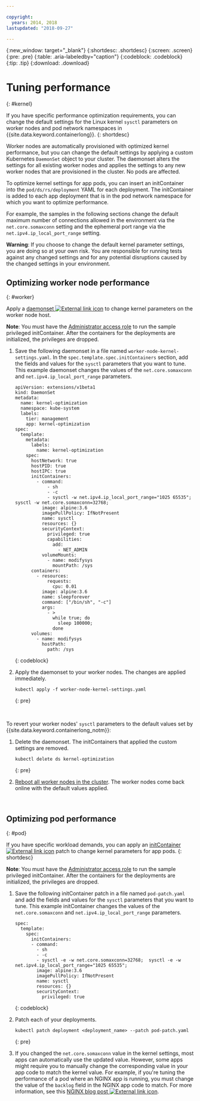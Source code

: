 ```yaml
---

copyright:
  years: 2014, 2018
lastupdated: "2018-09-27"

---
```


{:new_window: target="_blank"}
{:shortdesc: .shortdesc}
{:screen: .screen}
{:pre: .pre}
{:table: .aria-labeledby="caption"}
{:codeblock: .codeblock}
{:tip: .tip}
{:download: .download}

# Tuning performance
{: #kernel}

If you have specific performance optimization requirements, you can change the default settings for the Linux kernel `sysctl` parameters on worker nodes and pod network namespaces in {{site.data.keyword.containerlong}}.
{: shortdesc}

Worker nodes are automatically provisioned with optimized kernel performance, but you can change the default settings by applying a custom Kubernetes `DaemonSet` object to your cluster. The daemonset alters the settings for all existing worker nodes and applies the settings to any new worker nodes that are provisioned in the cluster. No pods are affected.

To optimize kernel settings for app pods, you can insert an initContainer into the `pod/ds/rs/deployment` YAML for each deployment. The initContainer is added to each app deployment that is in the pod network namespace for which you want to optimize performance.

For example, the samples in the following sections change the default maximum number of connections allowed in the environment via the `net.core.somaxconn` setting and the ephemeral port range via the `net.ipv4.ip_local_port_range` setting.

**Warning**: If you choose to change the default kernel parameter settings, you are doing so at your own risk. You are responsible for running tests against any changed settings and for any potential disruptions caused by the changed settings in your environment.

## Optimizing worker node performance
{: #worker}

Apply a [daemonset ![External link icon](../icons/launch-glyph.svg "External link icon")](https://kubernetes.io/docs/concepts/workloads/controllers/daemonset/) to change kernel parameters on the worker node host.

**Note**: You must have the [Administrator access role](cs_users.html#access_policies) to run the sample privileged initContainer. After the containers for the deployments are initialized, the privileges are dropped.

1. Save the following daemonset in a file named `worker-node-kernel-settings.yaml`. In the `spec.template.spec.initContainers` section, add the fields and values for the `sysctl` parameters that you want to tune. This example daemonset changes the values of the `net.core.somaxconn` and `net.ipv4.ip_local_port_range` parameters.
    ```
    apiVersion: extensions/v1beta1
    kind: DaemonSet
    metadata:
      name: kernel-optimization
      namespace: kube-system
      labels:
        tier: management
        app: kernel-optimization
    spec:
      template:
        metadata:
          labels:
            name: kernel-optimization
        spec:
          hostNetwork: true
          hostPID: true
          hostIPC: true
          initContainers:
            - command:
                - sh
                - -c
                - sysctl -w net.ipv4.ip_local_port_range="1025 65535"; sysctl -w net.core.somaxconn=32768;
              image: alpine:3.6
              imagePullPolicy: IfNotPresent
              name: sysctl
              resources: {}
              securityContext:
                privileged: true
                capabilities:
                  add:
                    - NET_ADMIN
              volumeMounts:
                - name: modifysys
                  mountPath: /sys
          containers:
            - resources:
                requests:
                  cpu: 0.01
              image: alpine:3.6
              name: sleepforever
              command: ["/bin/sh", "-c"]
              args:
                - >
                  while true; do
                    sleep 100000;
                  done
          volumes:
            - name: modifysys
              hostPath:
                path: /sys
    ```
    {: codeblock}

2. Apply the daemonset to your worker nodes. The changes are applied immediately.
    ```
    kubectl apply -f worker-node-kernel-settings.yaml
    ```
    {: pre}

<br />

To revert your worker nodes' `sysctl` parameters to the default values set by {{site.data.keyword.containerlong_notm}}:

1. Delete the daemonset. The initContainers that applied the custom settings are removed.
    ```
    kubectl delete ds kernel-optimization
    ```
    {: pre}

2. [Reboot all worker nodes in the cluster](cs_cli_reference.html#cs_worker_reboot). The worker nodes come back online with the default values applied.

<br />


## Optimizing pod performance
{: #pod}

If you have specific workload demands, you can apply an [initContainer ![External link icon](../icons/launch-glyph.svg "External link icon")](https://kubernetes.io/docs/concepts/workloads/pods/init-containers/) patch to change kernel parameters for app pods.
{: shortdesc}

**Note**: You must have the [Administrator access role](cs_users.html#access_policies) to run the sample privileged initContainer. After the containers for the deployments are initialized, the privileges are dropped.

1. Save the following initContainer patch in a file named `pod-patch.yaml` and add the fields and values for the `sysctl` parameters that you want to tune. This example initContainer changes the values of the `net.core.somaxconn` and `net.ipv4.ip_local_port_range` parameters.
    ```
    spec:
      template:
        spec:
          initContainers:
          - command:
            - sh
            - -c
            - sysctl -e -w net.core.somaxconn=32768;  sysctl -e -w net.ipv4.ip_local_port_range="1025 65535";
            image: alpine:3.6
            imagePullPolicy: IfNotPresent
            name: sysctl
            resources: {}
            securityContext:
              privileged: true
    ```
    {: codeblock}

2. Patch each of your deployments.
    ```
    kubectl patch deployment <deployment_name> --patch pod-patch.yaml
    ```
    {: pre}

3. If you changed the `net.core.somaxconn` value in the kernel settings, most apps can automatically use the updated value. However, some apps might require you to manually change the corresponding value in your app code to match the kernel value. For example, if you're tuning the performance of a pod where an NGINX app is running, you must change the value of the `backlog` field in the NGINX app code to match. For more information, see this [NGINX blog post ![External link icon](../icons/launch-glyph.svg "External link icon")](https://www.nginx.com/blog/tuning-nginx/).
